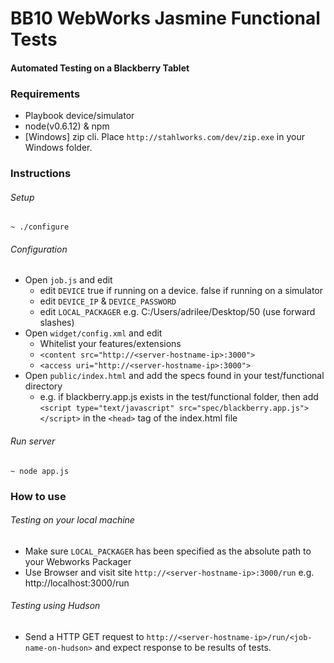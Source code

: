 # BB10 WebWorks Jasmine Functional Tests
#### Automated Testing on a Blackberry Tablet

### Requirements
- Playbook device/simulator
- node(v0.6.12) & npm
- [Windows] zip cli. Place `http://stahlworks.com/dev/zip.exe` in your Windows folder.

### Instructions
###### Setup
`~ ./configure`<br/>

###### Configuration
- Open `job.js` and edit 
  - edit `DEVICE` true if running on a device. false if running on a simulator
  - edit `DEVICE_IP` & `DEVICE_PASSWORD`
  - edit `LOCAL_PACKAGER` e.g. C:/Users/adrilee/Desktop/50 (use forward slashes)
- Open `widget/config.xml` and edit 
  - Whitelist your features/extensions
  - `<content src="http://<server-hostname-ip>:3000">`
  - `<access uri="http://<server-hostname-ip>:3000">`
- Open `public/index.html` and add the specs found in your test/functional directory
  - e.g. if blackberry.app.js exists in the test/functional folder, then add `<script type="text/javascript" src="spec/blackberry.app.js"></script>` in the `<head>` tag of the index.html file

###### Run server
`~ node app.js`

### How to use
###### Testing on your local machine
- Make sure `LOCAL_PACKAGER` has been specified as the absolute path to your Webworks Packager
- Use Browser and visit site `http://<server-hostname-ip>:3000/run` e.g. http://localhost:3000/run

###### Testing using Hudson
- Send a HTTP GET request to 
`http://<server-hostname-ip>/run/<job-name-on-hudson>`
and expect response to be results of tests.

